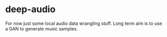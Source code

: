 # deep-audio

For now just some local audio data wrangling stuff. Long term aim is to use a GAN to generate music samples.
